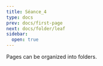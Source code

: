 ```yaml
---
title: Séance_4
type: docs
prev: docs/first-page
next: docs/folder/leaf
sidebar:
  open: true
---
```


Pages can be organized into folders.
